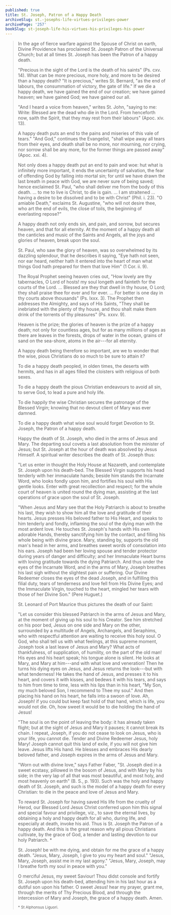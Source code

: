 ```yaml
---
published: true
title: St. Joseph, Patron of a Happy Death
archiveSlug: st.-josephs-life-virtues-privileges-power
archivePage: '257'
bookSlug: st-joseph-life-his-virtues-his-privileges-his-power
---
```


> In the age of fierce warfare against the Spouse of Christ on earth, Divine Providence has proclaimed St. Joseph Patron of the Universal Church; but at all times St. Joseph has been the Patron of a happy death.
>
> "Precious in the sight of the Lord is the death of his saints" (Ps. cxv. 14). What can be more precious, more holy, and more to be desired than a happy death? "It is precious," writes St. Bernard, "as the end of labours, the consummation of victory, the gate of life." If we die a happy death, we have gained the end of our creation; we have gained heaven; we have gained God; we have gained our all.
>
> "And I heard a voice from heaven," writes St. John, "saying to me: Write: Blessed are the dead who die in the Lord. From henceforth now, saith the Spirit, that they may rest from their labours" (Apoc. xiv. 13).
>
> A happy death puts an end to the pains and miseries of this vale of tears." "And God," continues the Evangelist, "shall wipe away all tears from their eyes, and death shall be no more, nor mourning, nor crying, nor sorrow shall be any more, for the former things are passed away" (Apoc. xxi. 4).
>
> Not only does a happy death put an end to pain and woe: hut what is infinitely more important, it ends the uncertainty of salvation, the fear of offending God by falling into mortal sin; for until we have drawn the last breath in peace with God, we are never sure of being saved; hence exclaimed St. Paul, "who shall deliver me from the body of this death. … to me to live is Christ, to die is gain. … I am straitened … having a desire to be dissolved and to be with Christ" (Phil. i. 23). "O amiable Death," exclaims St. Augustine, "who will not desire thee, who art the end of evils, the close of toils, the beginning of everlasting repose?"
>
> A happy death not only ends sin, and pain, and sorrow, but secures heaven, and that for all eternity. At the moment of a happy death all the canticles and music of the Saints and Angels, all the joys and glories of heaven, break upon the soul.
>
> St. Paul, who saw the glory of heaven, was so overwhelmed by its dazzling splendour, that he describes it saying, "Eye hath not seen, nor ear heard, neither hath it entered into the heart of man what things God hath prepared for them that love Him" (1 Cor. ii. 9).
>
> The Royal Prophet seeing heaven cries out, "How lovely are thy tabernacles, O Lord of hosts! my soul longeth and fainteth for the courts of the Lord. … Blessed are they that dwell in thy house, O Lord; they shall praise thee for ever and for ever. … For better is one day in thy courts above thousands" (Ps. lxxx. 3). The Prophet then addresses the Almighty, and says of His Saints, "They shall be inebriated with the plenty of thy house, and thou shalt make them drink of the torrents of thy pleasures" (Ps. xxxv. 9).
>
> Heaven is the prize; the glories of heaven is the prize of a happy death; not only for countless ages, but for as many millions of ages as there are leaves in the forests, drops of water in the ocean, grains of sand on the sea-shore, atoms in the air---for all eternity.
>
> A happy death being therefore so important, are we to wonder that the wise, pious Christians do so much to be sure to attain it?
>
> To die a happy death peopled, in olden times, the deserts with hermits, and has in all ages filled the cloisters with religious of both sexes.
>
> To die a happy death the pious Christian endeavours to avoid all sin, to serve God, to lead a pure and holy life.
>
> To die happily the wise Christian secures the patronage of the Blessed Virgin; knowing that no devout client of Mary was ever damned.
>
> To die a happy death what wise soul would forget Devotion to St. Joseph, the Patron of a happy death.
>
> Happy the death of St. Joseph, who died in the arms of Jesus and Mary. The departing soul covets a last absolution from the minister of Jesus; but St. Joseph at the hour of death was absolved by Jesus Himself. A spiritual writer describes the death of St. Joseph thus:
>
> "Let us enter in thought the Holy House at Nazareth, and contemplate St. Joseph upon his death-bed. The Blessed Virgin supports his head tenderly with her immaculate hands; beside him stands the Incarnate Word, who looks fondly upon him, and fortifies his soul with His gentle looks. Enter with great recollection and respect; for the whole court of heaven is united round the dying man, assisting at the last operations of grace upon the soul of St. Joseph.
>
> "When Jesus and Mary see that the Holy Patriarch is about to breathe his last, they wish to show him all the love and gratitude of their hearts. Jesus presses His beloved father to His Heart, and speaks to him tenderly and fondly, inflaming the soul of the dying man with the most ardent love. He touches St. Joseph's hands with His own adorable Hands, thereby sanctifying him by the contact, and filling his whole being with divine grace. Mary, standing by, supports the old man's head in her arms, and breathes sweet words of consolation into his ears. Joseph had been her loving spouse and tender protector during years of danger and difficulty; and her Immaculate Heart burns with loving gratitude towards the dying Patriarch. And thus under the eyes of the Incarnate Word, and in the arms of Mary, Joseph breathes his last sigh without the slightest pain or suffering. Our Divine Redeemer closes the eyes of the dead Joseph, and in fulfilling this filial duty, tears of tenderness and love fell from His Divine Eyes; and the Immaculate Virgin, touched to the heart, mingled her tears with those of her Divine Son." (Pere Huguet.)
>
> St. Leonard of Port Maurice thus pictures the death of our Saint:
>
> "Let us consider this blessed Patriarch in the arms of Jesus and Mary, at the moment of giving up his soul to his Creator. See him stretched on his poor bed, Jesus on one side and Mary on the other, surrounded by a multitude of Angels, Archangels, and Seraphims, who with respectful attention are waiting to receive this holy soul. O God, who shall tell us with what feelings, at this supreme moment, Joseph took a last leave of Jesus and Mary? What acts of thankfulness, of supplication, of humility, on the part of the old man! His eyes and his heart speak; his tongue alone is silent. He looks at Mary, and Mary at him---and with what love and veneration! Then he turns his dying eyes on Jesus, and Jesus returns the look---but with what tenderness! He takes the hand of Jesus, and presses it to his heart, and covers it with kisses, and bedews it with his tears, and says to him from time to time, less with his lips than in his heart, "My Son, my much beloved Son, I recommend to Thee my soul." And then placing his hand on his heart, he falls into a swoon of love. Ah, Joseph! if you could but keep fast hold of that hand, which is life, you would not die. Oh, how sweet it would be to die holding the hand of Jesus!
>
> "The soul is on the point of leaving the body: it has already taken flight; but at the sight of Jesus and Mary it pauses; it cannot break its chain. I repeat, Joseph, if you do not cease to look on Jesus, who is your life, you cannot die. Tender and Divine Redeemer Jesus, holy Mary! Joseph cannot quit this land of exile, if you will not give him leave. Jesus lifts His hand. He blesses and embraces His dearly beloved father, and Joseph expires in the arms of Jesus and Mary.
>
> "Worn out with divine love," says Father Faber, "St. Joseph died in a sweet ecstasy, pillowed in the bosom of Jesus, and with Mary by his side; in the very lap of all that was most beautiful, and most holy, and most heavenly on earth" (B. S., p. 193). Such was the holy and happy death of St. Joseph, and such is the model of a happy death for every Christian: to die in the peace and love of Jesus and Mary.
>
> To reward St. Joseph for having saved His life from the cruelty of Herod, our Blessed Lord Jesus Christ conferred upon him this signal and special favour and privilege, viz., to save the eternal lives, by obtaining a holy and happy death for all who, during life, and especially at death, invoke his aid. Thus is St. Joseph the Patron of a happy death. And this is the great reason why all pious Christians cultivate, by the grace of God, a tender and lasting devotion to our holy Patriarch. \*
>
> St. Joseph! be with me dying, and obtain for me the grace of a happy death. "Jesus, Mary, Joseph, I give to you my heart and soul." "Jesus, Mary, Joseph, assist me in my last agony." "Jesus, Mary, Joseph, may I breathe forth my soul in peace with you."
>
> O merciful Jesus, my sweet Saviour! Thou didst console and fortify St. Joseph upon his death-bed, attending him in his last hour as a dutiful son upon his father. O sweet Jesus! hear my prayer, grant me, through the merits of Thy Precious Blood, and through the intercession of Mary and Joseph, the grace of a happy death. Amen.
>
> <small>* St Alphonsus Liguori.</small>
